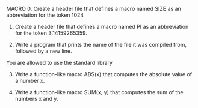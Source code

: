 MACRO
0. Create a header file that defines a macro named SIZE as an abbreviation for the token 1024

1. Create a header file that defines a macro named PI as an abbreviation for the token 3.14159265359.

2. Write a program that prints the name of the file it was compiled from, followed by a new line.

You are allowed to use the standard library

3. Write a function-like macro ABS(x) that computes the absolute value of a number x.

4. Write a function-like macro SUM(x, y) that computes the sum of the numbers x and y.
